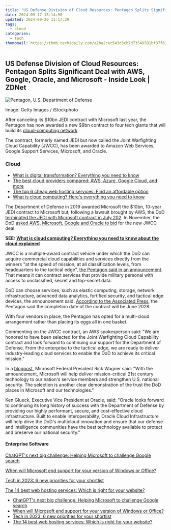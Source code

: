 ```yaml
---
title: "US Defense Division of Cloud Resources: Pentagon Splits Significant Deal with AWS, Google, Oracle, and Microsoft - Inside Look | ZDNet"
date: 2024-09-17 15:14:58
updated: 2024-09-20 11:17:29
tags:
  - cloud
categories:
  - tech
thumbnail: https://thmb.techidaily.com/a2ba2cec543d3cb7d73549581bf87f628b1caa22c3c615e97abca1f75e16831c.jpg
---
```


## US Defense Division of Cloud Resources: Pentagon Splits Significant Deal with AWS, Google, Oracle, and Microsoft - Inside Look | ZDNet

![Pentagon, U.S. Department of Defense](https://www.zdnet.com/a/img/resize/c5f59c306ce74b8ee5bc0a55d64728c378f5f90b/2019/08/14/d7fd461e-f0e6-466d-802e-cf76cc1f4f4b/pentagonistock-104684665.jpg?auto=webp&width=1280)

Image: Getty Images / iStockphoto

After canceling its $10bn JEDI contract with Microsoft last year, the Pentagon has now awarded a new $9bn contract to four tech giants that will build its [cloud-computing network](https://www.zdnet.com/article/what-is-cloud-computing-everything-you-need-to-know-about-the-cloud/).

The contract, formerly named JEDI but now called the Joint Warfighting Cloud Capability (JWCC), has been awarded to Amazon Web Services, Google Support Services, Microsoft, and Oracle. 

### Cloud

* [​What is digital transformation? Everything you need to know](https://www.zdnet.com/article/what-is-digital-transformation-everything-you-need-to-know-about-how-technology-is-reshaping/)
* [The best cloud providers compared: AWS, Azure, Google Cloud, and more](https://www.zdnet.com/article/the-top-cloud-providers-of-2021-aws-microsoft-azure-google-cloud-hybrid-saas/)
* [The top 6 cheap web hosting services: Find an affordable option](https://www.zdnet.com/article/best-cheap-web-hosting/)
* [What is cloud computing? Here's everything you need to know](https://www.zdnet.com/article/what-is-cloud-computing-everything-you-need-to-know-about-the-cloud/)

The Department of Defense in 2019 awarded Microsoft the $10bn, 10-year JEDI contract to Microsoft but, following a lawsuit brought by AWS, the DoD [terminated the JEDI with Microsoft contract in July 202](https://www.zdnet.com/article/pentagon-terminates-controversial-10-billion-jedi-cloud-contract-with-microsoft/). In November, the DoD [asked AWS, Microsoft, Google and Oracle to bid](https://www.zdnet.com/article/pentagon-asks-aws-microsoft-google-and-oracle-to-bid-for-new-cloud-contract/) for the new JWCC deal. 

**SEE:** [**What is cloud computing? Everything you need to know about the cloud explained**](https://www.zdnet.com/article/what-is-cloud-computing-everything-you-need-to-know-about-the-cloud/)

JWCC is a multiple-award contract vehicle under which the DoD can acquire commercial cloud capabilities and services directly from the winners "at the speed of mission, at all classification levels, from headquarters to the tactical edge", [the Pentagon said in an announcement](https://www.defense.gov/News/Releases/Release/Article/3239378/department-of-defense-announces-joint-warfighting-cloud-capability-procurement/). That means it can contract services that provide military personal with access to unclassified, secret and top-secret data. 

DoD can choose services, such as elastic computing, storage, network infrastructure, advanced data analytics, fortified security, and tactical edge devices, the announcement said. [According to the Associated Press](https://apnews.com/article/technology-politics-amazoncom-inc-cloud-computing-us-department-of-defense-bfaeb3549b4d42328f35e579d7cb40b0), the Pentagon said the completion date of the contract will be June 2028.

With four vendors in place, the Pentagon has opted for a multi-cloud arrangement rather than placing its eggs all in one basket.

Commenting on the JWCC contract, an AWS spokesperson said: "We are honored to have been selected for the Joint Warfighting Cloud Capability contract and look forward to continuing our support for the Department of Defense. From the enterprise to the tactical edge, we are ready to deliver industry-leading cloud services to enable the DoD to achieve its critical mission."

In a [blogpost](https://blogs.microsoft.com/blog/2022/12/08/microsoft-continues-commitment-to-us-department-of-defense-with-jwcc-selection/), Microsoft Federal President Rick Wagner said: "With the announcement, Microsoft will help deliver mission-critical 21st century technology to our nation's service members and strengthen U.S. national security. The selection is another clear demonstration of the trust the DoD places in Microsoft and our technologies."

Ken Glueck, Executive Vice President at Oracle, said: "Oracle looks forward to continuing its long history of success with the Department of Defense by providing our highly performant, secure, and cost-effective cloud infrastructure. Built to enable interoperability, Oracle Cloud Infrastructure will help drive the DoD's multicloud innovation and ensure that our defense and intelligence communities have the best technology available to protect and preserve our national security."

#### Enterprise Software

[ChatGPT's next big challenge: Helping Microsoft to challenge Google search](https://www.zdnet.com/article/chatgpts-next-big-challenge-helping-microsoft-to-challenge-google-search/ "ChatGPT's next big challenge: Helping Microsoft to challenge Google search")

[When will Microsoft end support for your version of Windows or Office?](https://www.zdnet.com/article/when-will-microsoft-pull-the-plug-on-your-version-of-windows-or-office/ "When will Microsoft end support for your version of Windows or Office?")

[Tech in 2023: 6 new priorities for your shortlist](https://www.zdnet.com/article/tech-in-2023-6-new-priorities-for-your-shortlist/ "Tech in 2023: 6 new priorities for your shortlist")

[The 14 best web hosting services: Which is right for your website?](https://www.zdnet.com/article/best-web-hosting/ "The 14 best web hosting services: Which is right for your website?")

* [ChatGPT's next big challenge: Helping Microsoft to challenge Google search](https://www.zdnet.com/article/chatgpts-next-big-challenge-helping-microsoft-to-challenge-google-search/ "ChatGPT's next big challenge: Helping Microsoft to challenge Google search")
* [When will Microsoft end support for your version of Windows or Office?](https://www.zdnet.com/article/when-will-microsoft-pull-the-plug-on-your-version-of-windows-or-office/ "When will Microsoft end support for your version of Windows or Office?")
* [Tech in 2023: 6 new priorities for your shortlist](https://www.zdnet.com/article/tech-in-2023-6-new-priorities-for-your-shortlist/ "Tech in 2023: 6 new priorities for your shortlist")
* [The 14 best web hosting services: Which is right for your website?](https://www.zdnet.com/article/best-web-hosting/ "The 14 best web hosting services: Which is right for your website?")

<ins class="adsbygoogle"
     style="display:block"
     data-ad-format="autorelaxed"
     data-ad-client="ca-pub-7571918770474297"
     data-ad-slot="1223367746"></ins>



<ins class="adsbygoogle"
     style="display:block"
     data-ad-client="ca-pub-7571918770474297"
     data-ad-slot="8358498916"
     data-ad-format="auto"
     data-full-width-responsive="true"></ins>
